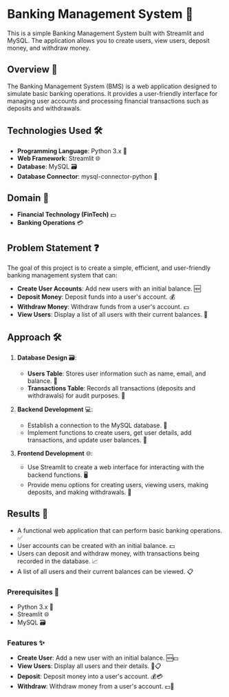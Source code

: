 # Banking Management System 🏦

This is a simple Banking Management System built with Streamlit and MySQL. The application allows you to create users, view users, deposit money, and withdraw money.

## Overview 🌟

The Banking Management System (BMS) is a web application designed to simulate basic banking operations. It provides a user-friendly interface for managing user accounts and processing financial transactions such as deposits and withdrawals.

## Technologies Used 🛠️

- **Programming Language**: Python 3.x 🐍
- **Web Framework**: Streamlit 🌐
- **Database**: MySQL 🗃️
- **Database Connector**: mysql-connector-python 🔗

## Domain 🏧

- **Financial Technology (FinTech)** 💵
- **Banking Operations** 💳

## Problem Statement ❓

The goal of this project is to create a simple, efficient, and user-friendly banking management system that can:
- **Create User Accounts**: Add new users with an initial balance. 🆕
- **Deposit Money**: Deposit funds into a user's account. 💰
- **Withdraw Money**: Withdraw funds from a user's account. 💵
- **View Users**: Display a list of all users with their current balances. 👥

## Approach 🛠️

1. **Database Design** 🗃️:
   - **Users Table**: Stores user information such as name, email, and balance. 🧾
   - **Transactions Table**: Records all transactions (deposits and withdrawals) for audit purposes. 📜

2. **Backend Development** 💻:
   - Establish a connection to the MySQL database. 🔗
   - Implement functions to create users, get user details, add transactions, and update user balances. 🧩

3. **Frontend Development** 🌐:
   - Use Streamlit to create a web interface for interacting with the backend functions. 🖥️
   - Provide menu options for creating users, viewing users, making deposits, and making withdrawals. 📝

## Results 🎯

- A functional web application that can perform basic banking operations. ✅
- User accounts can be created with an initial balance. 💵
- Users can deposit and withdraw money, with transactions being recorded in the database. 📈
- A list of all users and their current balances can be viewed. 📋

### Prerequisites 📜

- Python 3.x 🐍
- Streamlit 🌐
- MySQL 🗃️

### Features ✨

- **Create User**: Add a new user with an initial balance. 🆕💵
- **View Users**: Display all users and their details. 👥📋
- **Deposit**: Deposit money into a user's account. 💰💳
- **Withdraw**: Withdraw money from a user's account. 💵🏦
